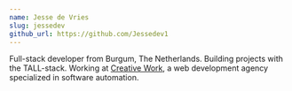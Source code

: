 ```yaml
---
name: Jesse de Vries
slug: jessedev
github_url: https://github.com/Jessedev1
---
```


Full-stack developer from Burgum, The Netherlands. Building projects with the TALL-stack. Working at [Creative Work](https://creativework.nl/), a web development agency specialized in software automation.


